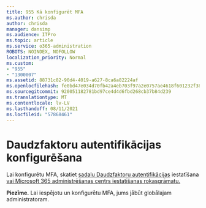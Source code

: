 ```yaml
---
title: 955 Kā konfigurēt MFA
ms.author: chrisda
author: chrisda
manager: dansimp
ms.audience: ITPro
ms.topic: article
ms.service: o365-administration
ROBOTS: NOINDEX, NOFOLLOW
localization_priority: Normal
ms.custom:
- "955"
- "1300007"
ms.assetid: 88731c82-90d4-4019-a627-8ca6a82224af
ms.openlocfilehash: fe0bd47e034d70fb42a4eb703f97a2e0757ae4618f601232f385346954389f86
ms.sourcegitcommit: 920051182781bd97ce4d4d6fbd268cb37b84d239
ms.translationtype: MT
ms.contentlocale: lv-LV
ms.lasthandoff: 08/11/2021
ms.locfileid: "57868461"
---
```

# <a name="configure-multifactor-authentication"></a>Daudzfaktoru autentifikācijas konfigurēšana

Lai konfigurētu MFA, skatiet [sadaļu Daudzfaktoru autentifikācijas](https://docs.microsoft.com/microsoft-365/admin/security-and-compliance/set-up-multi-factor-authentication) iestatīšana [vai Microsoft 365 administrēšanas centrs iestatīšanas rokasgrāmatu.](https://admin.microsoft.com/AdminPortal/Home?ref=/modernonboarding/mfasetupguide)

**Piezīme.** Lai iespējotu un konfigurētu MFA, jums jābūt globālajam administratoram.
